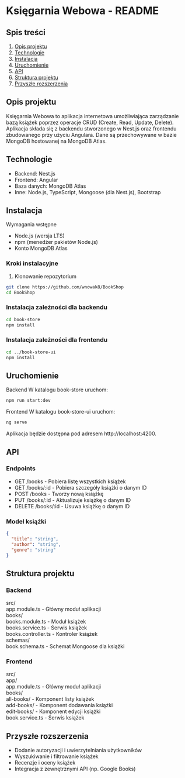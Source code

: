 # Księgarnia Webowa - README

## Spis treści
 1. [Opis projektu](https://github.com/wnowak8/BookShop#opis-projektu)<br>
 2. [Technologie](https://github.com/wnowak8/BookShop#technologie)<br>
 3. [Instalacja](https://github.com/wnowak8/BookShop#instalacja)<br>
 4. [Uruchomienie](https://github.com/wnowak8/BookShop#uruchomienie)<br>
 5. [API](https://github.com/wnowak8/BookShop#API)<br>
 6. [Struktura projektu](https://github.com/wnowak8/BookShop#struktura-projektu)<br>
 7. [Przyszłe rozszerzenia](https://github.com/wnowak8/BookShop#przyszłe-rozszerzenia)<br>

## Opis projektu
Księgarnia Webowa to aplikacja internetowa umożliwiająca zarządzanie bazą książek poprzez operacje CRUD (Create, Read, Update, Delete). Aplikacja składa się z backendu stworzonego w Nest.js oraz frontendu zbudowanego przy użyciu Angulara. Dane są przechowywane w bazie MongoDB hostowanej na MongoDB Atlas.

## Technologie
- Backend: Nest.js
- Frontend: Angular
- Baza danych: MongoDB Atlas
- Inne: Node.js, TypeScript, Mongoose (dla Nest.js), Bootstrap

## Instalacja
Wymagania wstępne
- Node.js (wersja LTS)
- npm (menedżer pakietów Node.js)
- Konto MongoDB Atlas

### Kroki instalacyjne
1. Klonowanie repozytorium

```bash
git clone https://github.com/wnowak8/BookShop
cd BookShop
```

### Instalacja zależności dla backendu

```bash
cd book-store
npm install
```

### Instalacja zależności dla frontendu

```bash
cd ../book-store-ui
npm install
```
## Uruchomienie

Backend
W katalogu book-store uruchom:

```bash
npm run start:dev
```
Frontend
W katalogu book-store-ui uruchom:

```bash
ng serve
```

Aplikacja będzie dostępna pod adresem http://localhost:4200.

## API
### Endpoints
- GET /books - Pobiera listę wszystkich książek
- GET /books/:id - Pobiera szczegóły książki o danym ID
- POST /books - Tworzy nową książkę
- PUT /books/:id - Aktualizuje książkę o danym ID
- DELETE /books/:id - Usuwa książkę o danym ID

### Model książki
```json
{
  "title": "string",
  "author": "string",
  "genre": "string"
}
```
## Struktura projektu
### Backend
src/</br>
app.module.ts - Główny moduł aplikacji</br>
books/</br>
books.module.ts - Moduł książek</br>
books.service.ts - Serwis książek</br>
books.controller.ts - Kontroler książek</br>
schemas/</br>
book.schema.ts - Schemat Mongoose dla książki</br>
### Frontend
src/</br>
app/</br>
app.module.ts - Główny moduł aplikacji</br>
books/</br>
all-books/ - Komponent listy książek</br>
add-books/ - Komponent dodawania książki</br>
edit-books/ - Komponent edycji książki</br>
book.service.ts - Serwis książek</br>

## Przyszłe rozszerzenia
- Dodanie autoryzacji i uwierzytelniania użytkowników
- Wyszukiwanie i filtrowanie książek
- Recenzje i oceny książek
- Integracja z zewnętrznymi API (np. Google Books)
